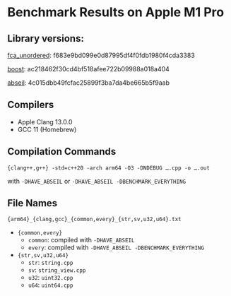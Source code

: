 # Benchmark Results on Apple M1 Pro

## Library versions:

[fca_unordered](https://github.com/joaquintides/fca_unordered):
f683e9bd099e0d87995df4f0fdb1980f4cda3383

[boost](https://github.com/boostorg/boost):
ac218462f30cd4bf518afee722b09988a018a404

[abseil](https://github.com/abseil/abseil-cpp):
4c015dbb49fcfac25899f3ba7da4be665b5f9aab

## Compilers
- Apple Clang 13.0.0
- GCC 11 (Homebrew)

## Compilation Commands
```
{clang++,g++} -std=c++20 -arch arm64 -O3 -DNDEBUG ….cpp -o ….out
```
with `-DHAVE_ABSEIL` or `-DHAVE_ABSEIL -DBENCHMARK_EVERYTHING`

## File Names
`{arm64}_{clang,gcc}_{common,every}_{str,sv,u32,u64}.txt`
- `{common,every}`
  - `common`: compiled with `-DHAVE_ABSEIL`
  - `every`: compiled with `-DHAVE_ABSEIL -DBENCHMARK_EVERYTHING`
- `{str,sv,u32,u64}`
  - `str`: `string.cpp`
  - `sv`: `string_view.cpp`
  - `u32`: `uint32.cpp`
  - `u64`: `uint64.cpp`
